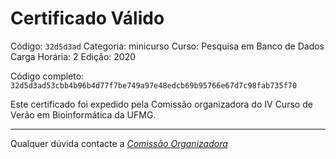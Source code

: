 # Certificado Válido

Código: `32d5d3ad`
Categoria: minicurso
Curso: Pesquisa em Banco de Dados
Carga Horária: 2
Edição: 2020


Código completo: `32d5d3ad53cbb4b96b4d77f7be749a97e48edcb69b95766e67d7c98fab735f70`


Este certificado foi expedido pela Comissão organizadora do IV Curso de Verão em Bioinformática da UFMG.

----

Qualquer dúvida contacte a [_Comissão Organizadora_](<mailto:cursobioinfoufmg@gmail.com$subject=[Certificados]>)

